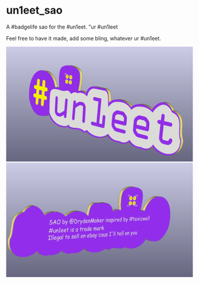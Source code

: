 # un1eet_sao
A #badgelife sao for the #un1eet. "ur #un1leet

Feel free to have it made, add some bling, whatever ur #un1eet.

![SAO front](https://github.com/drydenmaker/hashtag_un1eet_sao/raw/master/kicad/un1eet_sao.png)
![SAO back](https://github.com/drydenmaker/hashtag_un1eet_sao/raw/master/kicad/un1eet_sao_back.png)
